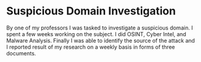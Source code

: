 # Suspicious Domain Investigation
By one of my professors I was tasked to investigate a suspicious domain. I spent a few weeks working on the subject. I did OSINT, Cyber Intel, and Malware Analysis. Finally I was able to identify the source of the attack and I reported result of my research on a weekly basis in forms of three documents.
